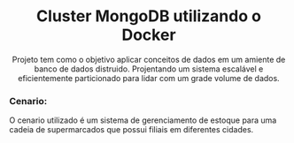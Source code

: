 <h1 align="center">Cluster MongoDB utilizando o Docker</h1>
<p align="center">Projeto tem como o objetivo aplicar conceitos de dados em um amiente de banco de dados distruido. Projentando um sistema escalável e eficientemente particionado para lidar com um grade volume de dados.</p>

<h3>Cenario:</h3>
<p>O cenario utilizado é um sistema de gerenciamento de estoque para uma cadeia de supermarcados que possui filiais em diferentes cidades.</p>
